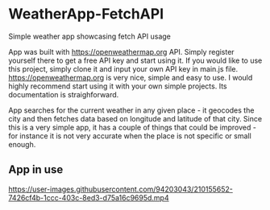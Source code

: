 # WeatherApp-FetchAPI
Simple weather app showcasing fetch API usage


App was built with https://openweathermap.org API. Simply register yourself there to get a free API key and start using it. 
If you would like to use this project, simply clone it and input your own API key in main.js file.
https://openweathermap.org is very nice, simple and easy to use. I would highly recommend start using it with your own simple projects. Its documentation is straighforward.

App searches for the current weather in any given place - it geocodes the city and then fetches data based on longitude and latitude of that city.
Since this is a very simple app, it has a couple of things that could be improved - for instance it is not very accurate when the place is not specific or small enough. 

## App in use


https://user-images.githubusercontent.com/94203043/210155652-7426cf4b-1ccc-403c-8ed3-d75a16c9695d.mp4

